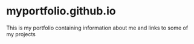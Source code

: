 # myportfolio.github.io

This is my portfolio containing information about me and links to some of my projects
